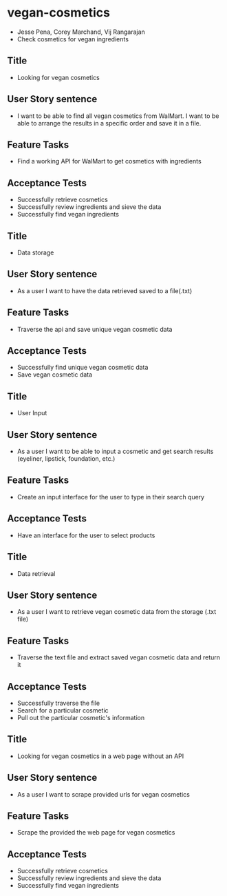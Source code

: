 # vegan-cosmetics
* Jesse Pena, Corey Marchand, Vij Rangarajan
* Check cosmetics for vegan ingredients

## Title
* Looking for vegan cosmetics
## User Story sentence
* I want to be able to find all vegan cosmetics from WalMart. I want to be able to arrange the results in a specific order and save it in a file.
## Feature Tasks
* Find a working API for WalMart to get cosmetics with ingredients
## Acceptance Tests
* Successfully retrieve cosmetics
* Successfully review ingredients and sieve the data
* Successfully find vegan ingredients 

## Title
* Data storage
## User Story sentence
* As a user I want to have the data retrieved saved to a file(.txt)
## Feature Tasks
* Traverse the api and save unique vegan cosmetic data 
## Acceptance Tests
* Successfully find unique vegan cosmetic data
* Save vegan cosmetic data

## Title
* User Input
## User Story sentence
* As a user I want to be able to input a cosmetic and get search results (eyeliner, lipstick, foundation, etc.)
## Feature Tasks
* Create an input interface for the user to type in their search query
## Acceptance Tests
* Have an interface for the user to select products

## Title
* Data retrieval
## User Story sentence
* As a user I want to retrieve vegan cosmetic data from the storage (.txt file)
## Feature Tasks
* Traverse the text file and extract saved vegan cosmetic data and return it
## Acceptance Tests
* Successfully traverse the file 
* Search for a particular cosmetic
* Pull out the particular cosmetic's information

## Title
* Looking for vegan cosmetics in a web page without an API
## User Story sentence
* As a user I want to scrape provided urls for vegan cosmetics
## Feature Tasks
* Scrape the provided the web page for vegan cosmetics
## Acceptance Tests
* Successfully retrieve cosmetics
* Successfully review ingredients and sieve the data
* Successfully find vegan ingredients 
